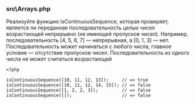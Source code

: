 
### src\Arrays.php

Реализуйте функцию isContinuousSequence, которая проверяет, является ли переданная последовательность целых чисел
возрастающей непрерывно (не имеющей пропусков чисел). Например, последовательность [4, 5, 6, 7] — непрерывная, а
[0, 1, 3] — нет. Последовательность может начинаться с любого числа, главное условие — отсутствие пропусков
чисел. Последовательность из одного числа не может считаться возрастающей

    <?php
    
    isContinuousSequence([10, 11, 12, 13]);     // => true
    isContinuousSequence([10, 11, 12, 14, 15]); // => false
    isContinuousSequence([1, 2, 2, 3]);         // => false
    isContinuousSequence([]);                   // => false
